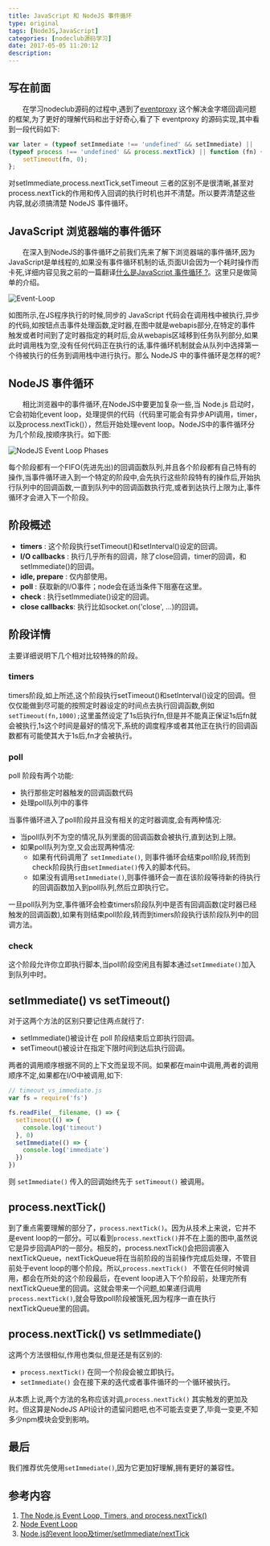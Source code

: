 ```yaml
---
title: JavaScript 和 NodeJS 事件循环
type: original
tags: [NodeJS,JavaScript]
categories: [nodeclub源码学习]
date: 2017-05-05 11:20:12
description:
---
```



## 写在前面

　　在学习nodeclub源码的过程中,遇到了[eventproxy](https://github.com/JacksonTian/eventproxy) 这个解决金字塔回调问题的框架,为了更好的理解代码和出于好奇心,看了下 eventproxy 的源码实现,其中看到一段代码如下:

```javascript
var later = (typeof setImmediate !== 'undefined' && setImmediate) ||
(typeof process !== 'undefined' && process.nextTick) || function (fn) {
    setTimeout(fn, 0);
};
```
对setImmediate,process.nextTick,setTimeout 三者的区别不是很清晰,甚至对process.nextTick的作用和传入回调的执行时机也并不清楚。所以要弄清楚这些内容,就必须搞清楚 NodeJS 事件循环。

## JavaScript 浏览器端的事件循环

　　在深入到NodeJS的事件循环之前我们先来了解下浏览器端的事件循环,因为JavaScript是单线程的,如果没有事件循环机制的话,页面UI会因为一个耗时操作而卡死,详细内容见我之前的一篇翻译[什么是JavaScript 事件循环 ?](http://weeklyweb.info/2017/05/03/javascript-event-loop/)。这里只是做简单的介绍。

![Event-Loop](http://rainypin.qiniudn.com/blog/images/event-loop.png)

如图所示,在JS程序执行的时候,同步的 JavaScript 代码会在调用栈中被执行,异步的代码,如按钮点击事件处理函数,定时器,在图中就是webapis部分,在特定的事件触发或者时间到了定时器指定的耗时后,会从webapis区域移到任务队列部分,如果此时调用栈为空,没有任何代码正在执行的话,事件循环机制就会从队列中选择第一个待被执行的任务到调用栈中进行执行。那么 NodeJS 中的事件循环是怎样的呢?


## NodeJS 事件循环

　　相比浏览器中的事件循环,在NodeJS中要更加复杂一些,当 Node.js 启动时，它会初始化event loop，处理提供的代码（代码里可能会有异步API调用，timer，以及process.nextTick()），然后开始处理event loop。NodeJS中的事件循环分为几个阶段,按顺序执行。如下图:

![NodeJS Event Loop Phases](https://cdn-images-1.medium.com/max/1600/1*Qmtck5vGwGU3pMoMq0WhXg.png)

每个阶段都有一个FIFO(先进先出)的回调函数队列,并且各个阶段都有自己特有的操作,当事件循环进入到一个特定的阶段中,会先执行这些阶段特有的操作后,开始执行队列中的回调函数,一直到队列中的回调函数执行完,或者到达执行上限为止,事件循环才会进入下一个阶段。

## 阶段概述

* __timers__ : 这个阶段执行setTimeout()和setInterval()设定的回调。
* __I/O callbacks__ : 执行几乎所有的回调，除了close回调，timer的回调，和setImmediate()的回调。
* __idle, prepare__ : 仅内部使用。
* __poll__ : 获取新的I/O事件；node会在适当条件下阻塞在这里。
* __check__ : 执行setImmediate()设定的回调。
* __close callbacks__: 执行比如socket.on('close', ...)的回调。

## 阶段详情

主要详细说明下几个相对比较特殊的阶段。

### timers 

timers阶段,如上所述,这个阶段执行setTimeout()和setInterval()设定的回调。但仅仅能做到尽可能的按照定时器设定的时间点去执行回调函数,例如``setTimeout(fn,1000);``这里虽然设定了1s后执行fn,但是并不能真正保证1s后fn就会被执行,1s这个时间是最好的情况下,系统的调度程序或者其他正在执行的回调函数都有可能使其大于1s后,fn才会被执行。

### poll

poll 阶段有两个功能:

* 执行那些定时器触发的回调函数代码
* 处理poll队列中的事件

当事件循环进入了poll阶段并且没有相关的定时器调度,会有两种情况:

* 当poll队列不为空的情况,队列里面的回调函数会被执行,直到达到上限。
* 如果poll队列为空,又会出现两种情况:
    * 如果有代码调用了 ``setImmediate()``, 则事件循环会结束poll阶段,转而到check阶段执行由``setImmediate()``传入的脚本代码。
    * 如果没有调用``setImmediate()``,则事件循环会一直在该阶段等待新的待执行的回调函数加入到poll队列,然后立即执行它。

一旦poll队列为空,事件循环会检查timers阶段队列中是否有回调函数(定时器已经触发的回调函数),如果有则结束poll阶段,转而到timers阶段执行该阶段队列中的回调方法。

### check

这个阶段允许你立即执行脚本,当poll阶段空闲且有脚本通过``setImmediate()``加入到队列中时。

## setImmediate() vs setTimeout()

对于这两个方法的区别只要记住两点就行了:

* setImmediate()被设计在 poll 阶段结束后立即执行回调。
* setTimeout()被设计在指定下限时间到达后执行回调。

两者的调用顺序根据不同的上下文而呈现不同。如果都在main中调用,两者的调用顺序不定,如果都在I/O中被调用,如下:

```JavaScript
// timeout_vs_immediate.js
var fs = require('fs')

fs.readFile(__filename, () => {
  setTimeout(() => {
    console.log('timeout')
  }, 0)
  setImmediate(() => {
    console.log('immediate')
  })
})
```
则 ``setImmediate()`` 传入的回调始终先于 ``setTimeout()`` 被调用。


## process.nextTick()

到了重点需要理解的部分了，``process.nextTick()``。因为从技术上来说，它并不是event loop的一部分。可以看到``process.nextTick()``并不在上面的图中,虽然说它是异步回调API的一部分。相反的，process.nextTick()会把回调塞入nextTickQueue，nextTickQueue将在当前阶段的当前操作完成后处理，不管目前处于event loop的哪个阶段。所以,``process.nextTick() `` 不管在任何时候调用，都会在所处的这个阶段最后，在event loop进入下个阶段前，处理完所有nextTickQueue里的回调。这就会带来一个问题,如果递归调用``process.nextTick()``,就会导致poll阶段被饿死,因为程序一直在执行nextTickQueue里的回调。

## process.nextTick() vs setImmediate()

这两个方法很相似,作用也类似,但是还是有区别的:

* ``process.nextTick()`` 在同一个阶段会被立即执行。
* ``setImmediate()`` 会在接下来的迭代或者事件循环的一个循环被执行。

从本质上说,两个方法的名称应该对调,``process.nextTick()`` 其实触发的更加及时。但这算是NodeJS API设计的遗留问题吧,也不可能去变更了,毕竟一变更,不知多少npm模块会受到影响。

## 最后 

我们推荐优先使用``setImmediate()``,因为它更加好理解,拥有更好的兼容性。


## 参考内容

1. [The Node.js Event Loop, Timers, and process.nextTick()](https://nodejs.org/en/docs/guides/event-loop-timers-and-nexttick/)
2. [Node Event Loop](https://medium.com/@ehnertm/node-event-loop-838c13a7c4e)
3. [Node.js的event loop及timer/setImmediate/nextTick](https://github.com/creeperyang/blog/issues/26)